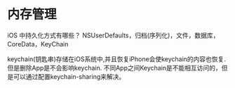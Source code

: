 #  内存管理

iOS 中持久化方式有哪些？
NSUserDefaults，归档(序列化)，文件，数据库，CoreData，KeyChain

keychain(钥匙串)存储在iOS系统中,并且恢复iPhone会使keychain的内容也恢复.但是删除App是不会影响keychain.
不同App之间Keychain是不能相互访问的，但是可以通过配置keychain-sharing来解决。
